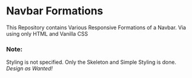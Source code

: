 # Navbar Formations

This Repository contains Various Responsive Formations of a Navbar.
Via using only HTML and Vanilla CSS

### Note:

Styling is not specified. Only the Skeleton and Simple Styling is done.
_Design as Wanted!_
